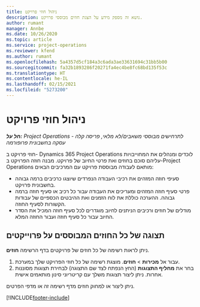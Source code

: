 ```yaml
---
title: ניהול חוזי פרויקט
description: נושא זה מספק מידע על הצגת חוזים מבוססי פרויקט.
author: rumant
manager: Annbe
ms.date: 10/26/2020
ms.topic: article
ms.service: project-operations
ms.reviewer: kfend
ms.author: rumant
ms.openlocfilehash: 5a4357d5cf184a3c6ada3ae33631694c31bb5b00
ms.sourcegitcommit: fa32b1893286f20271fa4ec4be8fc68bd135f53c
ms.translationtype: HT
ms.contentlocale: he-IL
ms.lasthandoff: 02/15/2021
ms.locfileid: "5273200"
---
```

# <a name="manage-project-contracts"></a>ניהול חוזי פרויקט

_**חל על:** Project Operations לתרחישים מבוססי משאבים/לא מלאי, פריסה קלה - עסקה בחשבונית פרופורמה_

חוזי פרויקט ב- Dynamics 365 Project Operations לוכדים ומנהלים את המחוייבויות עליהם סוכם בחוזים ואת פרטי החיוב של פרויקט. מבנה חוזה הפרויקט ב-Project Operations מותאם לעבודה מבוססת פרויקט עם המרכיבים הבאים:

- סעיפי חוזה המזהים את רכיבי העבודה הנפרדים שיוצגו כרכיבים ברמה גבוהה בחשבונית פרויקט.
- פרטי סעיף חוזה המזהים ומעריכים את העבודה עבור כל רכיב או סעיף חוזה ברמה גבוהה. ההערכה כוללת את לוח הזמנים ואת ההיבטים הכספיים של עבודות הקשורות לסעיף החוזה.
- מודלים של חוזים ורכיבים הניתנים לחיוב מוגדרים לכל סעיף חוזה המכיל את הסדר החיוב עבור כל סעיף חוזה ועבור החוזה המלא.

## <a name="view-all-project-based-contracts"></a>תצוגה של כל החוזים המבוססים על פרוייקטים

ניתן לראות רשימה של כל חוזים של פרויקטים בדף הרשימה **חוזים**. 

1. עבור אל **מכירות** > **חוזים**. מוצגת רשימה של כל חוזי הפרויקט שלך במערכת. 
2. בחר את **מחליף התצוגות** (החץ הנפתח לצד שם התצוגה) לבחירת תצוגות מסוננות אחרות. ניתן ליצור תצוגות משלך עם קריטריוני סינון מותאמים אישית.

ניתן ליצור או למחוק חוזים מדף רשימה זה או מדפי הפרטים.


[!INCLUDE[footer-include](../../includes/footer-banner.md)]